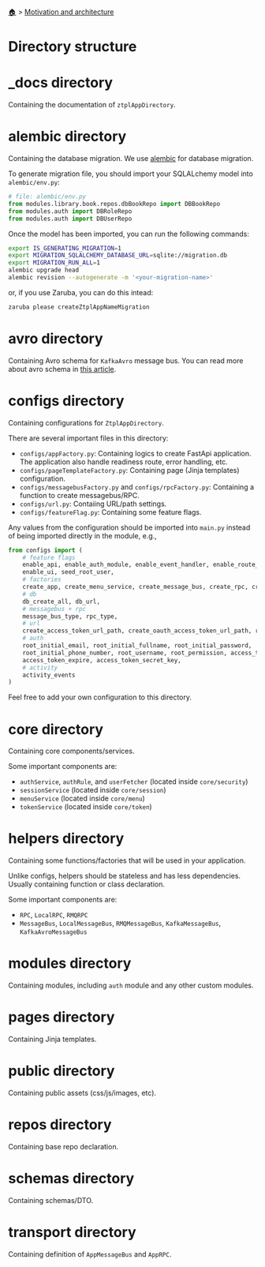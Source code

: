 <!--startTocHeader-->
[🏠](../README.md) > [Motivation and architecture](README.md)
# Directory structure
<!--endTocHeader-->

# _docs directory

Containing the documentation of `ztplAppDirectory`. 

# alembic directory

Containing the database migration. We use [alembic](https://alembic.sqlalchemy.org/en/latest/) for database migration.

To generate migration file, you should import your SQLALchemy model into `alembic/env.py`:

```python
# file: alembic/env.py
from modules.library.book.repos.dbBookRepo import DBBookRepo
from modules.auth import DBRoleRepo
from modules.auth import DBUserRepo
```

Once the model has been imported, you can run the following commands:

```bash
export IS_GENERATING_MIGRATION=1
export MIGRATION_SQLALCHEMY_DATABASE_URL=sqlite://migration.db
export MIGRATION_RUN_ALL=1
alembic upgrade head
alembic revision --autogenerate -m '<your-migration-name>'
```

or, if you use Zaruba, you can do this intead:

```bash
zaruba please createZtplAppNameMigration
```

# avro directory

Containing Avro schema for `KafkaAvro` message bus. You can read more about avro schema in [this article](https://www.tutorialspoint.com/avro/avro_schemas.htm).

# configs directory

Containing configurations for `ZtplAppDirectory`.

There are several important files in this directory:

- `configs/appFactory.py`: Containing logics to create FastApi application. The application also handle readiness route, error handling, etc.
- `configs/pageTemplateFactory.py`: Containing page (Jinja templates) configuration.
- `configs/messagebusFactory.py` and `configs/rpcFactory.py`: Containing a function to create messagebus/RPC.
- `configs/url.py`: Contaiing URL/path settings.
- `configs/featureFlag.py`: Containing some feature flags.

Any values from the configuration should be imported into `main.py` instead of being imported directly in the module, e.g.,

```python
from configs import (
    # feature flags
    enable_api, enable_auth_module, enable_event_handler, enable_route_handler, enable_rpc_handler,
    enable_ui, seed_root_user,
    # factories
    create_app, create_menu_service, create_message_bus, create_rpc, create_page_template,
    # db
    db_create_all, db_url,
    # messagebus + rpc
    message_bus_type, rpc_type,
    # url
    create_access_token_url_path, create_oauth_access_token_url_path, renew_access_token_url_path,
    # auth
    root_initial_email, root_initial_fullname, root_initial_password, 
    root_initial_phone_number, root_username, root_permission, access_token_algorithm,
    access_token_expire, access_token_secret_key,
    # activity
    activity_events
)
```

Feel free to add your own configuration to this directory.

# core directory

Containing core components/services.

Some important components are:

- `authService`, `authRule`, and `userFetcher` (located inside `core/security`)
- `sessionService` (located inside `core/session`)
- `menuService` (located inside `core/menu`)
- `tokenService` (located inside `core/token`)

# helpers directory

Containing some functions/factories that will be used in your application.

Unlike configs, helpers should be stateless and has less dependencies. Usually containing function or class declaration.

Some important components are:

- `RPC`, `LocalRPC`, `RMQRPC`
- `MessageBus`, `LocalMessageBus`, `RMQMessageBus`, `KafkaMessageBus`, `KafkaAvroMessageBus`

# modules directory

Containing modules, including `auth` module and any other custom modules.

# pages directory

Containing Jinja templates.

# public directory

Containing public assets (css/js/images, etc).

# repos directory

Containing base repo declaration.

# schemas directory

Containing schemas/DTO.


# transport directory

Containing definition of `AppMessageBus` and `AppRPC`.